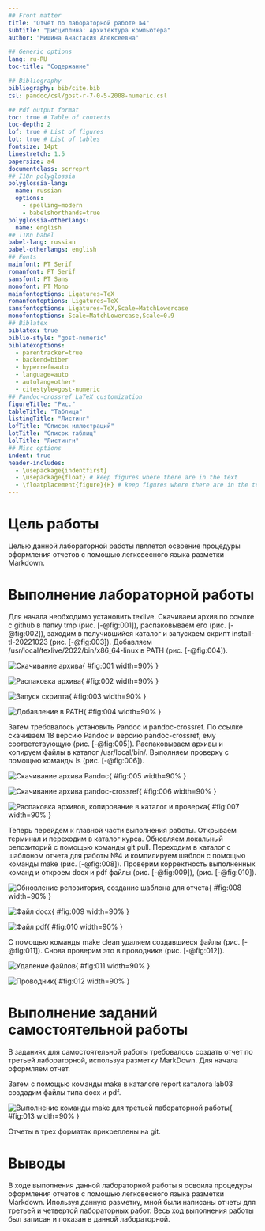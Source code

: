 ```yaml
---
## Front matter
title: "Отчёт по лабораторной работе №4"
subtitle: "Дисциплина: Архитектура компьютера"
author: "Мишина Анастасия Алексеевна"

## Generic options
lang: ru-RU
toc-title: "Содержание"

## Bibliography
bibliography: bib/cite.bib
csl: pandoc/csl/gost-r-7-0-5-2008-numeric.csl

## Pdf output format
toc: true # Table of contents
toc-depth: 2
lof: true # List of figures
lot: true # List of tables
fontsize: 14pt
linestretch: 1.5
papersize: a4
documentclass: scrreprt
## I18n polyglossia
polyglossia-lang:
  name: russian
  options:
	- spelling=modern
	- babelshorthands=true
polyglossia-otherlangs:
  name: english
## I18n babel
babel-lang: russian
babel-otherlangs: english
## Fonts
mainfont: PT Serif
romanfont: PT Serif
sansfont: PT Sans
monofont: PT Mono
mainfontoptions: Ligatures=TeX
romanfontoptions: Ligatures=TeX
sansfontoptions: Ligatures=TeX,Scale=MatchLowercase
monofontoptions: Scale=MatchLowercase,Scale=0.9
## Biblatex
biblatex: true
biblio-style: "gost-numeric"
biblatexoptions:
  - parentracker=true
  - backend=biber
  - hyperref=auto
  - language=auto
  - autolang=other*
  - citestyle=gost-numeric
## Pandoc-crossref LaTeX customization
figureTitle: "Рис."
tableTitle: "Таблица"
listingTitle: "Листинг"
lofTitle: "Список иллюстраций"
lotTitle: "Список таблиц"
lolTitle: "Листинги"
## Misc options
indent: true
header-includes:
  - \usepackage{indentfirst}
  - \usepackage{float} # keep figures where there are in the text
  - \floatplacement{figure}{H} # keep figures where there are in the text
---
```


# Цель работы
Целью данной лабораторной работы является освоение процедуры оформления отчетов с помощью
легковесного языка разметки Markdown.

# Выполнение лабораторной работы
Для начала необходимо установить texlive. Скачиваем архив по ссылке с github в папку tmp (рис. [-@fig:001]), распаковываем его (рис. [-@fig:002]), заходим в получившийся каталог и запускаем скрипт install-tl-20221023 (рис. [-@fig:003]). Добавляем /usr/local/texlive/2022/bin/x86_64-linux в PATH (рис. [-@fig:004]).

![Скачивание архива](image/fig1.png){ #fig:001 width=90% }

![Распаковка архива](image/fig2.png){ #fig:002 width=90% }

![Запуск скрипта](image/fig3.png){ #fig:003 width=90% }

![Добавление в PATH](image/fig4.png){ #fig:004 width=90% }

Затем требовалось установить Pandoc и pandoc-crossref. По ссылке скачиваем 18 версию Pandoc и версию pandoc-crossref, ему соответствующую (рис. [-@fig:005]). Распаковываем архивы и копируем файлы в каталог /usr/local/bin/. Выполняем проверку с помощью команды ls (рис. [-@fig:006]).

![Скачивание архива Pandoc](image/fig5.png){ #fig:005 width=90% }

![Скачивание архива pandoc-crossref](image/fig6.png){ #fig:006 width=90% }

![Распаковка архивов, копирование в каталог и проверка](image/fig7.png){ #fig:007 width=90% }

Теперь перейдем к главной части выполнения работы. Открываем терминал и переходим в каталог курса. Обновляем локальный репозиторий с помощью команды git pull. Переходим в каталог с шаблоном отчета для работы №4 и компилируем шаблон с помощью команды make (рис. [-@fig:008]). Проверим корректность выполненных команд и откроем docx и pdf файлы (рис. [-@fig:009]), (рис. [-@fig:010]).

![Обновление репозитория, создание шаблона для отчета](image/fig8.png){ #fig:008 width=90% }

![Файл docx](image/fig9.png){ #fig:009 width=90% }

![Файл pdf](image/fig10.png){ #fig:010 width=90% }

С помощью команды make clean удаляем создавшиеся файлы (рис. [-@fig:011]). Снова проверим это в проводнике (рис. [-@fig:012]).

![Удаление файлов](image/fig11.png){ #fig:011 width=90% }

![Проводник](image/fig12.png){ #fig:012 width=90% }

# Выполнение заданий самостоятельной работы

В заданиях для самостоятельной работы требовалось создать отчет по третьей лабораторной, используя разметку MarkDown. Для начала оформляем отчет.

Затем с помощью команды make в каталоге report каталога lab03 создадим файлы типа docx и pdf.

![Выполнение команды make для третьей лабораторной работы](image/fig13.png){ #fig:013 width=90% }

Отчеты в трех форматах прикреплены на git.

# Выводы

В ходе выполнения данной лабораторной работы я освоила процедуры оформления отчетов с помощью
легковесного языка разметки Markdown. Ипользуя данную разметку, мной были написаны отчеты для третьей и четвертой лабораторных работ. Весь ход выполнения работы был записан и показан в данной лабораторной.
